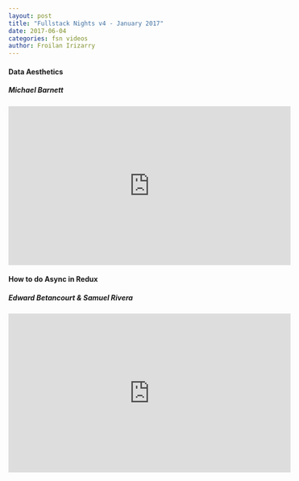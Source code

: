 ```yaml
---
layout: post
title: "Fullstack Nights v4 - January 2017"
date: 2017-06-04
categories: fsn videos
author: Froilan Irizarry
---
```


<div class="row top-bottom-buffer">
  <div class="col-lg-12 text-center">
    <h4>Data Aesthetics</h4>
    <h5>Michael Barnett</h5>
    <iframe width="560" height="315" src="https://www.youtube.com/watch?v=1QXIVkcGXLs" frameborder="0" allowfullscreen></iframe>
  </div>
</div>
<div class="row top-bottom-buffer">
  <div class="col-lg-12 text-center">
    <h4>How to do Async in Redux</h4>
    <h5>Edward Betancourt & Samuel Rivera</h5>
    <iframe width="560" height="315" src="https://www.youtube.com/watch?v=8nsA7djJ524" frameborder="0" allowfullscreen></iframe>
  </div>
</div>